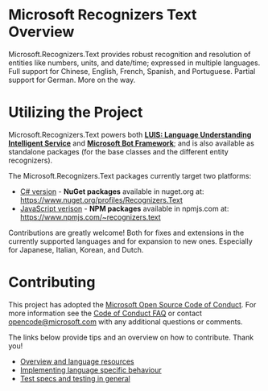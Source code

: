 # Microsoft Recognizers Text Overview

Microsoft.Recognizers.Text provides robust recognition and resolution of entities like numbers, units, and date/time; expressed in multiple languages. Full support for Chinese, English, French, Spanish, and Portuguese. Partial support for German. More on the way.

# Utilizing the Project

Microsoft.Recognizers.Text powers both [**LUIS: Language Understanding Intelligent Service**](https://www.luis.ai/home) and [**Microsoft Bot Framework**](https://dev.botframework.com/); and is also available as standalone packages (for the base classes and the different entity recognizers).

The Microsoft.Recognizers.Text packages currently target two platforms:
* [C# version](https://github.com/Microsoft/Recognizers-Text/tree/master/.NET) - **NuGet packages** available in nuget.org at: https://www.nuget.org/profiles/Recognizers.Text
* [JavaScript verison](https://github.com/Microsoft/Recognizers-Text/tree/master/JavaScript/packages/recognizers-text-suite) - **NPM packages** available in npmjs.com at: https://www.npmjs.com/~recognizers.text

Contributions are greatly welcome! Both for fixes and extensions in the currently supported languages and for expansion to new ones.
Especially for Japanese, Italian, Korean, and Dutch.

# Contributing

This project has adopted the [Microsoft Open Source Code of Conduct](https://opensource.microsoft.com/codeofconduct/). For more information see the [Code of Conduct FAQ](https://opensource.microsoft.com/codeofconduct/faq/) or contact [opencode@microsoft.com](mailto:opencode@microsoft.com) with any additional questions or comments.

The links below provide tips and an overview on how to contribute. Thank you!

* [Overview and language resources](https://blog.botframework.com/2018/01/24/contributing-luis-microsoft-recognizers-text-part-1/)
* [Implementing language specific behaviour](https://blog.botframework.com/2018/02/01/contributing-luis-microsoft-recognizers-text-part-2/)
* [Test specs and testing in general](https://blog.botframework.com/2018/02/01/contributing-luis-microsoft-recognizers-text-part-3/)
